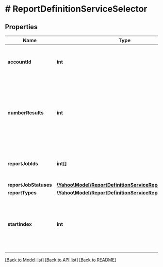 # # ReportDefinitionServiceSelector

## Properties

Name | Type | Description | Notes
------------ | ------------- | ------------- | -------------
**accountId** | **int** | &lt;div lang&#x3D;\&quot;ja\&quot;&gt;検索条件： アカウントIDです。&lt;/div&gt;&lt;div lang&#x3D;\&quot;en\&quot;&gt;Search condition: Account ID.&lt;/div&gt; | 
**numberResults** | **int** | &lt;div lang&#x3D;\&quot;ja\&quot;&gt;ページの最大件数です。このフィールドは、1以上を指定する必要があります。&lt;/div&gt;&lt;div lang&#x3D;\&quot;en\&quot;&gt;Maximum number of results to return in this page. This field must be greater than or equal to 1. Also see Entity Limits per operation.&lt;/div&gt; | [optional] [default to 500]
**reportJobIds** | **int[]** | &lt;div lang&#x3D;\&quot;ja\&quot;&gt;検索条件： レポートジョブIDです。&lt;/div&gt;&lt;div lang&#x3D;\&quot;en\&quot;&gt;Search condition: Report Job ID.&lt;/div&gt; | [optional] 
**reportJobStatuses** | [**\Yahoo\Model\ReportDefinitionServiceReportJobStatus[]**](ReportDefinitionServiceReportJobStatus.md) |  | [optional] 
**reportTypes** | [**\Yahoo\Model\ReportDefinitionServiceReportType[]**](ReportDefinitionServiceReportType.md) |  | [optional] 
**startIndex** | **int** | &lt;div lang&#x3D;\&quot;ja\&quot;&gt;ページの先頭のインデックスです。このフィールドは、1以上を指定する必要があります。&lt;/div&gt;&lt;div lang&#x3D;\&quot;en\&quot;&gt;Index of the first result to return in this page. This field must be greater than or equal to 1.&lt;/div&gt; | [optional] [default to 1]

[[Back to Model list]](../../README.md#documentation-for-models) [[Back to API list]](../../README.md#documentation-for-api-endpoints) [[Back to README]](../../README.md)


